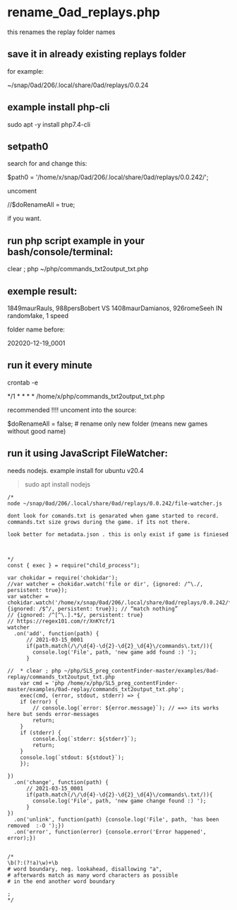 # rename_0ad_replays.php
this renames the replay folder names

## save it in already existing replays folder

for example:

~/snap/0ad/206/.local/share/0ad/replays/0.0.24

## example install php-cli

sudo apt -y install php7.4-cli

## setpath0

search for and change this:

$path0 = '/home/x/snap/0ad/206/.local/share/0ad/replays/0.0.242/';

uncoment 

//$doRenameAll = true;

if you want.

## run php script example in your bash/console/terminal:

 clear ; php ~/php/commands_txt2output_txt.php


## exemple result:

1849maurRauls, 988persBobert VS 1408maurDamianos, 926romeSeeh IN random∕lake, 1 speed

folder name before:

202020-12-19_0001

## run it every minute

crontab -e

*/1 * * * * /home/x/php/commands_txt2output_txt.php 

recommended !!!! uncoment into the source:

$doRenameAll = false; # rename only new folder (means new games without good name)

## run it using JavaScript FileWatcher:
needs nodejs. example install for ubuntu v20.4

>sudo apt install nodejs

```
/*
node ~/snap/0ad/206/.local/share/0ad/replays/0.0.242/file-watcher.js

dont look for comands.txt is genarated when game started to record.
commands.txt size grows during the game. if its not there. 

look better for metadata.json . this is only exist if game is finiesed



*/
const { exec } = require("child_process");

var chokidar = require('chokidar');
//var watcher = chokidar.watch('file or dir', {ignored: /^\./, persistent: true});
var watcher = chokidar.watch('/home/x/snap/0ad/206/.local/share/0ad/replays/0.0.242/*/metadata.json',{ignored: /$^/, persistent: true}); // “match nothing”
// {ignored: /^[^\.].*$/, persistent: true}
// https://regex101.com/r/XnKYcf/1
watcher
  .on('add', function(path) {
      // 2021-03-15_0001
      if(path.match(/\/\d{4}-\d{2}-\d{2}_\d{4}\/commands\.txt/)){
        console.log('File', path, 'new game add found :) ');
      }
      
//  * clear ; php ~/php/SL5_preg_contentFinder-master/examples/0ad-replay/commands_txt2output_txt.php
    var cmd = 'php /home/x/php/SL5_preg_contentFinder-master/examples/0ad-replay/commands_txt2output_txt.php';
    exec(cmd, (error, stdout, stderr) => {
    if (error) {
        // console.log(`error: ${error.message}`); // ==> its works here but sends error-messages
        return;
    }
    if (stderr) {
        console.log(`stderr: ${stderr}`);
        return;
    }
    console.log(`stdout: ${stdout}`);
    });
      
})
  .on('change', function(path) {
      // 2021-03-15_0001
      if(path.match(/\/\d{4}-\d{2}-\d{2}_\d{4}\/commands\.txt/)){
        console.log('File', path, 'new game change found :) ');
      }
})
  .on('unlink', function(path) {console.log('File', path, 'has been removed  :-O ');})
  .on('error', function(error) {console.error('Error happened', error);})
  
  
/*  
\b(?:(?!a)\w)+\b
# word boundary, neg. lookahead, disallowing "a",
# afterwards match as many word characters as possible
# in the end another word boundary  
  
; 
*/
```
